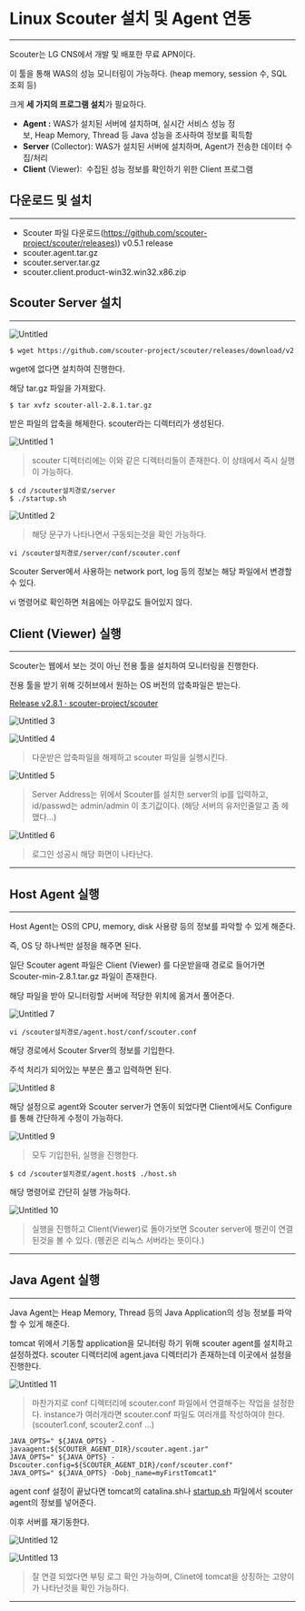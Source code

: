 # Linux Scouter 설치 및 Agent 연동

---

Scouter는 LG CNS에서 개발 및 배포한 무료 APN이다.

이 툴을 통해 WAS의 성능 모니터링이 가능하다.
(heap memory, session 수, SQL 조회 등)

크게 **세 가지의 프로그램 설치**가 필요하다.

- **Agent :** 
WAS가 설치된 서버에 설치하며, 실시간 서비스 성능 정보, Heap Memory, Thread 등 Java 성능을 조사하여 정보를 획득함
- **Server** (Collector): 
WAS가 설치된 서버에 설치하며, Agent가 전송한 데이터 수집/처리
- **Client** (Viewer): 
수집된 성능 정보를 확인하기 위한 Client 프로그램

## **다운로드 및 설치**

---

- Scouter 파일 다운로드([https://github.com/scouter-project/scouter/releases)](https://github.com/scouter-project/scouter/releases)) v0.5.1 release
- scouter.agent.tar.gz
- scouter.server.tar.gz
- scouter.client.product-win32.win32.x86.zip

## Scouter Server 설치

---

![Untitled](https://user-images.githubusercontent.com/84123877/176130670-2bf9b648-d118-46ea-89d1-2fd8da4bda95.png)

```bash
$ wget https://github.com/scouter-project/scouter/releases/download/v2.8.1/scouter-all-2.8.1.tar.gz
```

wget에 없다면 설치하여 진행한다.

해당 tar.gz 파일을 가져왔다.

```
$ tar xvfz scouter-all-2.8.1.tar.gz
```

받은 파일의 압축을 해제한다. scouter라는 디렉터리가 생성된다.

![Untitled 1](https://user-images.githubusercontent.com/84123877/176130672-53329627-15ca-4959-bdc7-024f8fb25ab8.png)

> scouter 디렉터리에는 이와 같은 디렉터리들이 존재한다. 
이 상태에서 즉시 실행이 가능하다.
> 

```
$ cd /scouter설치경로/server
$ ./startup.sh
```

![Untitled 2](https://user-images.githubusercontent.com/84123877/176130676-420f9ab3-4309-40a7-98fe-00ebd851e27c.png)

> 해당 문구가 나타나면서 구동되는것을 확인 가능하다.
> 

```
vi /scouter설치경로/server/conf/scouter.conf
```

Scouter Server에서 사용하는 network port, log 등의 정보는 해당 파일에서 변경할 수 있다.

vi 명령어로 확인하면 처음에는 아무값도 들어있지 않다.

## Client (Viewer) 실행

---

Scouter는 웹에서 보는 것이 아닌 전용 툴을 설치하여 모니터링을 진행한다.

전용 툴을 받기 위해 깃허브에서 원하는 OS 버전의 압축파일은 받는다.

[Release v2.8.1 · scouter-project/scouter](https://github.com/scouter-project/scouter/releases/tag/v2.8.1)

![Untitled 3](https://user-images.githubusercontent.com/84123877/176130680-eb92fcb5-7a6f-485d-b8e2-f0303a3a943e.png)

![Untitled 4](https://user-images.githubusercontent.com/84123877/176130685-113feabc-1f28-44c5-bbc4-ddd336e7e6d9.png)

> 다운받은 압축파일을 해제하고 scouter 파일을 실행시킨다.
> 

![Untitled 5](https://user-images.githubusercontent.com/84123877/176130687-8745d7b1-e672-4c2a-a1d0-2bec907bd752.png)

> Server Address는 위에서 Scouter를 설치한 server의 ip를 입력하고,
id/passwd는 admin/admin 이 초기값이다. (해당 서버의 유저인줄알고 좀 헤맸다…)
> 

![Untitled 6](https://user-images.githubusercontent.com/84123877/176130689-3423f493-22a3-4a5f-8c4f-c66dc270da9e.png)

> 로그인 성공시 해당 화면이 나타난다.
> 

---

## Host Agent 실행

---

Host Agent는 OS의 CPU, memory, disk 사용량 등의 정보를 파악할 수 있게 해준다.

즉, OS 당 하나씩만 설정을 해주면 된다.

일단 Scouter agent 파일은 Client (Viewer) 를 다운받을때 경로로 들어가면 
Scouter-min-2.8.1.tar.gz 파일이 존재한다.

해당 파일을 받아 모니터링할 서버에 적당한 위치에 옮겨서 풀어준다.

![Untitled 7](https://user-images.githubusercontent.com/84123877/176130691-39d7dfb1-5fa4-4537-9275-d0909ccaff7f.png)

```
vi /scouter설치경로/agent.host/conf/scouter.conf
```

해당 경로에서 Scouter Srver의 정보를 기입한다.

주석 처리가 되어있는 부분은 풀고 입력하면 된다.

![Untitled 8](https://user-images.githubusercontent.com/84123877/176130696-148c619a-d4f3-46a6-a590-80d58ba37ff6.png)

해당 설정으로 agent와 Scouter server가 연동이 되었다면 Client에서도 Configure를 통해 간단하게 수정이 가능하다.

![Untitled 9](https://user-images.githubusercontent.com/84123877/176130655-f61cee6d-19ae-4869-8220-9e22a81b0d92.png)

> 모두 기입한뒤, 실행을 진행한다.
> 

```
$ cd /scouter설치경로/agent.host$ ./host.sh
```

해당 명령어로 간단히 실행 가능하다.

![Untitled 10](https://user-images.githubusercontent.com/84123877/176130662-b585cf79-40d8-4306-8b7d-0ed64016eddf.png)

> 실행을 진행하고 Client(Viewer)로 돌아가보면 Scouter server에 팽귄이 연결된것을 볼 수 있다.
(펭귄은 리눅스 서버라는 뜻이다.)
> 

---

## Java Agent 실행

---

Java Agent는 Heap Memory, Thread 등의 Java Application의 성능 정보를 파악할 수 있게 해준다.

tomcat 위에서 기동할 application을 모니터링 하기 위해 scouter agent를 설치하고 설정하겠다.
scouter 디렉터리에 agent.java 디렉터리가 존재하는데 이곳에서 설정을 진행한다.

![Untitled 11](https://user-images.githubusercontent.com/84123877/176130664-4ca2b030-1bad-4b94-a7a7-dc211389a7e5.png)

> 마찬가지로 conf 디렉터리에 scouter.conf 파일에서 연결해주는 작업을 설정한다.
instance가 여러개라면 scouter.conf 파일도 여러개를 작성하여야 한다. 
(scouter1.conf, scouter2.conf …)
> 

```
JAVA_OPTS=" ${JAVA_OPTS} -javaagent:${SCOUTER_AGENT_DIR}/scouter.agent.jar"
JAVA_OPTS=" ${JAVA_OPTS} -Dscouter.config=${SCOUTER_AGENT_DIR}/conf/scouter.conf"
JAVA_OPTS=" ${JAVA_OPTS} -Dobj_name=myFirstTomcat1"
```

agent conf 설정이 끝났다면 tomcat의 catalina.sh나 [startup.sh](http://startup.sh) 파일에서 scouter agent의 정보를 넣어준다.

이후 서버를 재기동한다.

![Untitled 12](https://user-images.githubusercontent.com/84123877/176130665-a7578b00-7a5f-46c5-9061-6133db14d86c.png)

![Untitled 13](https://user-images.githubusercontent.com/84123877/176130668-c379cc9a-2bb1-4b9e-8b46-984e94a59aec.png)

> 잘 연결 되었다면 부팅 로그 확인 가능하며, Clinet에 tomcat을 상징하는 고양이가 나타난것을 확인 가능하다.
> 

---

